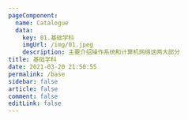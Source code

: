 ```yaml
---
pageComponent: 
  name: Catalogue
  data: 
    key: 01.基础学科
    imgUrl: /img/01.jpeg
    description: 主要介绍操作系统和计算机网络这两大部分
title: 基础学科
date: 2021-03-20 21:50:55
permalink: /base
sidebar: false
article: false
comment: false
editLink: false
---
```


